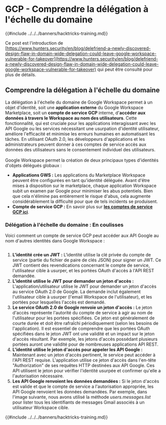 # GCP - Comprendre la délégation à l'échelle du domaine

{{#include ../../../banners/hacktricks-training.md}}

Ce post est l'introduction de [https://www.hunters.security/en/blog/delefriend-a-newly-discovered-design-flaw-in-domain-wide-delegation-could-leave-google-workspace-vulnerable-for-takeover](https://www.hunters.security/en/blog/delefriend-a-newly-discovered-design-flaw-in-domain-wide-delegation-could-leave-google-workspace-vulnerable-for-takeover) qui peut être consulté pour plus de détails.

## **Comprendre la délégation à l'échelle du domaine**

La délégation à l'échelle du domaine de Google Workspace permet à un objet d'identité, soit une **application externe** du Google Workspace Marketplace, soit un **compte de service GCP** interne, d'**accéder aux données à travers le Workspace au nom des utilisateurs**. Cette fonctionnalité, qui est cruciale pour les applications interagissant avec les API Google ou les services nécessitant une usurpation d'identité utilisateur, améliore l'efficacité et minimise les erreurs humaines en automatisant les tâches. En utilisant OAuth 2.0, les développeurs d'applications et les administrateurs peuvent donner à ces comptes de service accès aux données des utilisateurs sans le consentement individuel des utilisateurs.\
\
Google Workspace permet la création de deux principaux types d'identités d'objets délégués globaux :

- **Applications GWS :** Les applications du Marketplace Workspace peuvent être configurées en tant qu'identité déléguée. Avant d'être mises à disposition sur le marketplace, chaque application Workspace subit un examen par Google pour minimiser les abus potentiels. Bien que cela n'élimine pas entièrement le risque d'abus, cela augmente considérablement la difficulté pour que de tels incidents se produisent.
- **Compte de service GCP :** En savoir plus sur [**les comptes de service GCP ici**](../gcp-basic-information/#service-accounts).

### **Délégation à l'échelle du domaine : En coulisses**

Voici comment un compte de service GCP peut accéder aux API Google au nom d'autres identités dans Google Workspace :

<figure><img src="../../../images/image (58).png" alt=""><figcaption></figcaption></figure>

1. **L'identité crée un JWT :** L'identité utilise la clé privée du compte de service (partie du fichier de paire de clés JSON) pour signer un JWT. Ce JWT contient des revendications concernant le compte de service, l'utilisateur cible à usurper, et les portées OAuth d'accès à l'API REST demandée.
2. **L'identité utilise le JWT pour demander un jeton d'accès :** L'application/utilisateur utilise le JWT pour demander un jeton d'accès au service OAuth 2.0 de Google. La demande inclut également l'utilisateur cible à usurper (l'email Workspace de l'utilisateur), et les portées pour lesquelles l'accès est demandé.
3. **Le service OAuth 2.0 de Google renvoie un jeton d'accès :** Le jeton d'accès représente l'autorité du compte de service à agir au nom de l'utilisateur pour les portées spécifiées. Ce jeton est généralement de courte durée et doit être rafraîchi périodiquement (selon les besoins de l'application). Il est essentiel de comprendre que les portées OAuth spécifiées dans le jeton JWT ont une validité et un impact sur le jeton d'accès résultant. Par exemple, les jetons d'accès possédant plusieurs portées auront une validité pour de nombreuses applications API REST.
4. **L'identité utilise le jeton d'accès pour appeler les API Google :** Maintenant avec un jeton d'accès pertinent, le service peut accéder à l'API REST requise. L'application utilise ce jeton d'accès dans l'en-tête "Authorization" de ses requêtes HTTP destinées aux API Google. Ces API utilisent le jeton pour vérifier l'identité usurpée et confirmer qu'elle a l'autorisation nécessaire.
5. **Les API Google renvoient les données demandées :** Si le jeton d'accès est valide et que le compte de service a l'autorisation appropriée, les API Google renvoient les données demandées. Par exemple, dans l'image suivante, nous avons utilisé la méthode _users.messages.list_ pour lister tous les identifiants de messages Gmail associés à un utilisateur Workspace cible.

{{#include ../../../banners/hacktricks-training.md}}
